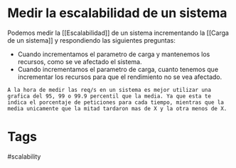 # Medir la escalabilidad de un sistema
Podemos medir la [[Escalabilidad]] de un sistema incrementando la [[Carga de un sistema]] y respondiendo las siguientes preguntas:
* Cuando incrementamos el parametro de carga y mantenemos los recursos, como se ve afectado el sistema.
* Cuando incrementamos el parametro de carga, cuanto tenemos que incrementar los recursos para que el rendimiento no se vea afectado.

```
A la hora de medir las req/s en un sistema es mejor utilizar una grafica del 95, 99 o 99.9 percentil que la media. Ya que esta te indica el porcentaje de peticiones para cada tiempo, mientras que la media unicamente que la mitad tardaron mas de X y la otra menos de X.
```

# Tags
#scalability 